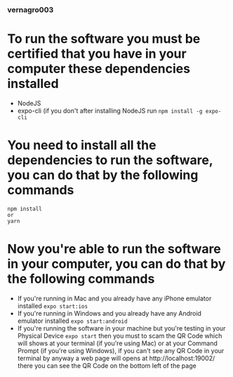 ### vernagro003

# To run the software you must be certified that you have in your computer these dependencies installed
- NodeJS
- expo-cli (if you don't after installing NodeJS run ```npm install -g expo-cli```

# You need to install all the dependencies to run the software, you can do that by the following commands
``` 
npm install
or
yarn
```

# Now you're able to run the software in your computer, you can do that by the following commands
- If you're running in Mac and you already have any iPhone emulator installed ```expo start:ios```
- If you're running in Windows and you already have any Android emulator installed ```expo start:android```
- If you're running the software in your machine but you're testing in your Physical Device ```expo start``` then you must to scam the QR Code which will shows at your terminal (if you're using Mac) or at your Command Prompt (if you're using Windows), if you can't see any QR Code in your terminal by anyway a web page will opens at http://localhost:19002/ there you can see the QR Code on the bottom left of the page
